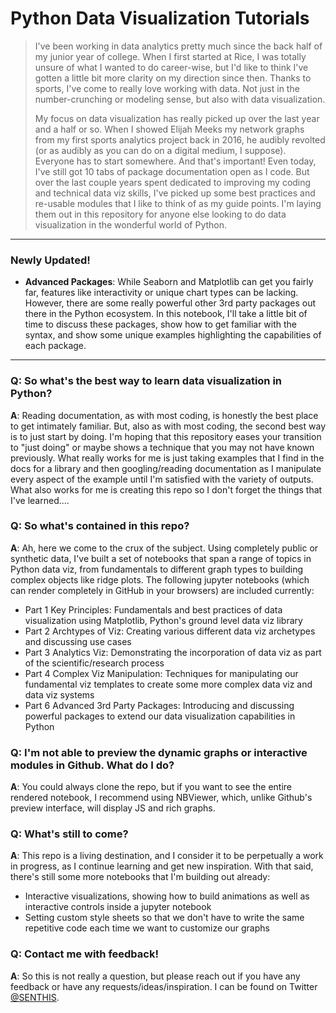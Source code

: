 # Python Data Visualization Tutorials

>I've been working in data analytics pretty much since the back half of my junior year of college. When I first started at Rice, I was totally unsure of what I wanted to do career-wise, but I'd like to think I've gotten a little bit more clarity on my direction since then. Thanks to sports, I've come to really love working with data. Not just in the number-crunching or modeling sense, but also with data visualization. 
>
>My focus on data visualization has really picked up over the last year and a half or so. When I showed Elijah Meeks my network graphs from my first sports analytics project back in 2016, he audibly revolted (or as audibly as you can do on a digital medium, I suppose). Everyone has to start somewhere. And that's important! Even today, I've still got 10 tabs of package documentation open as I code. But over the last couple years spent dedicated to improving my coding and technical data viz skills, I've picked up some best practices and re-usable modules that I like to think of as my guide points. I'm laying them out in this repository for anyone else looking to do data visualization in the wonderful world of Python.
>
--------
### Newly Updated!
- **Advanced Packages**: While Seaborn and Matplotlib can get you fairly far, features like interactivity or unique chart types can be lacking. However, there are some really powerful other 3rd party packages out there in the Python ecosystem. In this notebook, I'll take a little bit of time to discuss these packages, show how to get familiar with the syntax, and show some unique examples highlighting the capabilities of each package.
--------
### Q: So what's the best way to learn data visualization in Python?
**A**: Reading documentation, as with most coding, is honestly the best place to get intimately familiar. But, also as with most coding, the second best way is to just start by doing. I'm hoping that this repository eases your transition to "just doing" or maybe shows a technique that you may not have known previously. What really works for me is just taking examples that I find in the docs for a library and then googling/reading documentation as I manipulate every aspect of the example until I'm satisfied with the variety of outputs. What also works for me is creating this repo so I don't forget the things that I've learned....

### Q: So what's contained in this repo?
**A**: Ah, here we come to the crux of the subject. Using completely public or synthetic data, I've built a set of notebooks that span a range of topics in Python data viz, from fundamentals to different graph types to building complex objects like ridge plots. The following jupyter notebooks (which can render completely in GitHub in your browsers) are included currently:
- Part 1 Key Principles: Fundamentals and best practices of data visualization using Matplotlib, Python's ground level data viz library
- Part 2 Archtypes of Viz: Creating various different data viz archetypes and discussing use cases
- Part 3 Analytics Viz: Demonstrating the incorporation of data viz as part of the scientific/research process
- Part 4 Complex Viz Manipulation: Techniques for manipulating our fundamental viz templates to create some more complex data viz and data viz systems
- Part 6 Advanced 3rd Party Packages: Introducing and discussing powerful packages to extend our data visualization capabilities in Python

### Q: I'm not able to preview the dynamic graphs or interactive modules in Github. What do I do?
**A**: You could always clone the repo, but if you want to see the entire rendered notebook, I recommend using NBViewer, which, unlike Github's preview interface, will display JS and rich graphs.

### Q: What's still to come?
**A**: This repo is a living destination, and I consider it to be perpetually a work in progress, as I continue learning and get new inspiration. With that said, there's still some more notebooks that I'm building out already:
- Interactive visualizations, showing how to build animations as well as interactive controls inside a jupyter notebook
- Setting custom style sheets so that we don't have to write the same repetitive code each time we want to customize our graphs

### Q: Contact me with feedback!
**A**: So this is not really a question, but please reach out if you have any feedback or have any requests/ideas/inspiration. I can be found on Twitter [@SENTHIS](https://twitter.com/SENTH1S).
